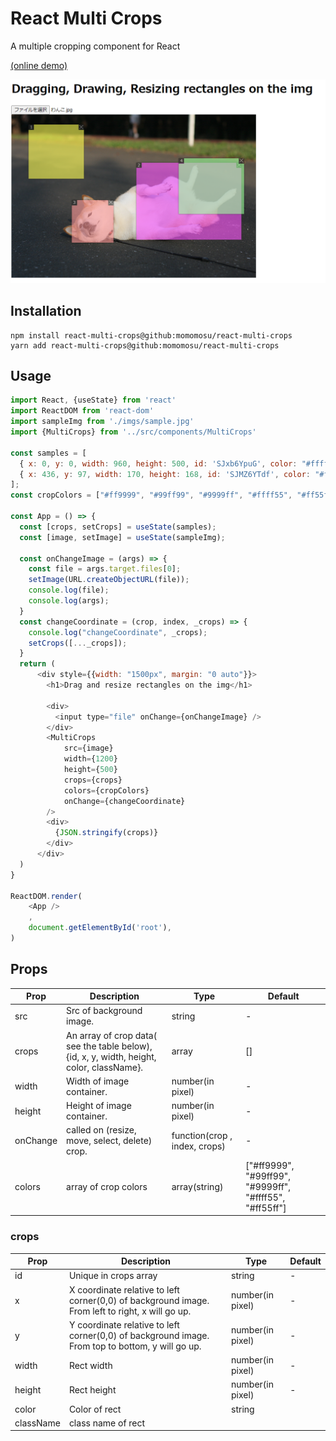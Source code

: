 # React Multi Crops

A multiple cropping component for React

[(online demo)](https://momomosu.github.io/react-multi-crops/)


![img.png](examples/imgs/preview.png)

## Installation
```
npm install react-multi-crops@github:momomosu/react-multi-crops
yarn add react-multi-crops@github:momomosu/react-multi-crops
```


## Usage

```js
import React, {useState} from 'react'
import ReactDOM from 'react-dom'
import sampleImg from './imgs/sample.jpg'
import {MultiCrops} from '../src/components/MultiCrops'

const samples = [
  { x: 0, y: 0, width: 960, height: 500, id: 'SJxb6YpuG', color: "#ffff55", className: "test1"},
  { x: 436, y: 97, width: 170, height: 168, id: 'SJMZ6YTdf', color: "#ff55ff"},
];
const cropColors = ["#ff9999", "#99ff99", "#9999ff", "#ffff55", "#ff55ff"];

const App = () => {
  const [crops, setCrops] = useState(samples);
  const [image, setImage] = useState(sampleImg);

  const onChangeImage = (args) => {
    const file = args.target.files[0];
    setImage(URL.createObjectURL(file));
    console.log(file);
    console.log(args);
  }
  const changeCoordinate = (crop, index, _crops) => {
    console.log("changeCoordinate", _crops);
    setCrops([..._crops]);
  }
  return (
      <div style={{width: "1500px", margin: "0 auto"}}>
        <h1>Drag and resize rectangles on the img</h1>

        <div>
          <input type="file" onChange={onChangeImage} />
        </div>
        <MultiCrops
            src={image}
            width={1200}
            height={500}
            crops={crops}
            colors={cropColors}
            onChange={changeCoordinate}
        />
        <div>
          {JSON.stringify(crops)}
        </div>
      </div>
  )
}

ReactDOM.render(
    <App />
    ,
    document.getElementById('root'),
)


```

## Props

| Prop     | Description                                                                               | Type                          | Default                                                 |
|----------|-------------------------------------------------------------------------------------------|-------------------------------|---------------------------------------------------------|
| src      | Src of background image.                                                                  | string                        | -                                                       |
| crops    | An array of crop data( see the table below), {id, x, y, width, height, color, className}. | array                         | []                                                      |
| width    | Width of image container.                                                                 | number(in pixel)              | -                                                       |
| height   | Height of image container.                                                               | number(in pixel)              | -                                                       |
| onChange | called on (resize, move, select, delete) crop.                                            | function(crop , index, crops) | -                                                       |
| colors   | array of crop colors                                                                      | array(string)                 | ["#ff9999", "#99ff99", "#9999ff", "#ffff55", "#ff55ff"] |



### crops

| Prop      | Description                                                                                       | Type             | Default |
|-----------|---------------------------------------------------------------------------------------------------|------------------|---------|
| id        | Unique in crops array                                                                             | string           | -       |
| x         | X coordinate  relative to left corner(0,0) of background image. From left to right, x will go up. | number(in pixel) | -       |
| y         | Y coordinate  relative to left corner(0,0) of background image. From top to bottom, y will go up. | number(in pixel) | -       |
| width     | Rect width                                                                                        | number(in pixel) | -       |
| height    | Rect height                                                                                       | number(in pixel) | -       |
| color     | Color of rect                                                                                     | string           |         |
| className | class name of rect                                                                                |                  |         |
